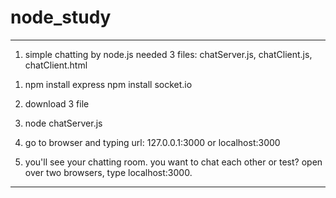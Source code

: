 # node_study
------
1. simple chatting by node.js
 needed 3 files: chatServer.js, chatClient.js, chatClient.html
 
 1) npm install express
    npm install socket.io
    
 2) download 3 file
 3) node chatServer.js
 4) go to browser and typing url: 127.0.0.1:3000 or localhost:3000
 5) you'll see your chatting room. you want to chat each other or test? open over two browsers, type localhost:3000.

------
